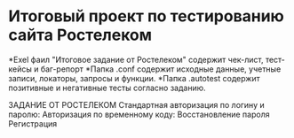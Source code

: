 # Итоговый проект по тестированию сайта Ростелеком
*Exel фаил "Итоговое задание от Ростелеком" содержит чек-лист, тест-кейсы и баг-репорт
*Папка .conf содержит исходные данные, учетные записи, локаторы, запросы и функции.
*Папка .autotest содержит позитивные и негативные тесты согласно заданию.

ЗАДАНИЕ ОТ РОСТЕЛЕКОМ
Стандартная авторизация по логину и паролю: 
Авторизация по временному коду: 
Восстановление пароля 
Регистрация
